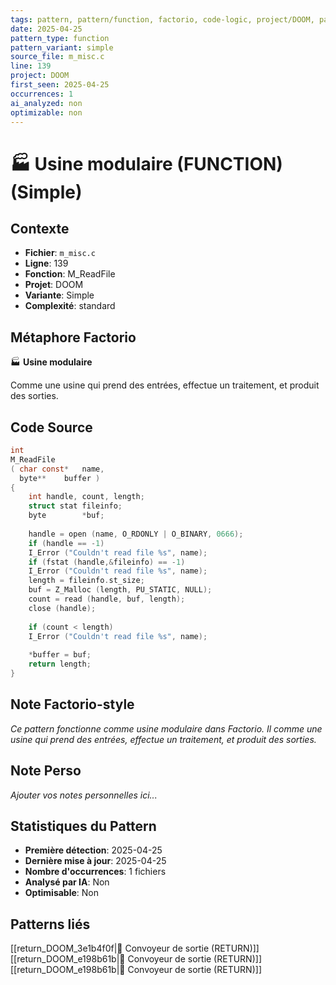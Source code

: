 ```yaml
---
tags: pattern, pattern/function, factorio, code-logic, project/DOOM, pattern/variant/simple
date: 2025-04-25
pattern_type: function
pattern_variant: simple
source_file: m_misc.c
line: 139
project: DOOM
first_seen: 2025-04-25
occurrences: 1
ai_analyzed: non
optimizable: non
---
```


# 🏭 Usine modulaire (FUNCTION) (Simple)

## Contexte
- **Fichier**: `m_misc.c`
- **Ligne**: 139
- **Fonction**: M_ReadFile
- **Projet**: DOOM
- **Variante**: Simple
- **Complexité**: standard

## Métaphore Factorio
🏭 **Usine modulaire**

Comme une usine qui prend des entrées, effectue un traitement, et produit des sorties.

## Code Source
```c
int
M_ReadFile
( char const*	name,
  byte**	buffer )
{
    int	handle, count, length;
    struct stat	fileinfo;
    byte		*buf;
	
    handle = open (name, O_RDONLY | O_BINARY, 0666);
    if (handle == -1)
	I_Error ("Couldn't read file %s", name);
    if (fstat (handle,&fileinfo) == -1)
	I_Error ("Couldn't read file %s", name);
    length = fileinfo.st_size;
    buf = Z_Malloc (length, PU_STATIC, NULL);
    count = read (handle, buf, length);
    close (handle);
	
    if (count < length)
	I_Error ("Couldn't read file %s", name);
		
    *buffer = buf;
    return length;
}
```

## Note Factorio-style
*Ce pattern fonctionne comme usine modulaire dans Factorio. Il comme une usine qui prend des entrées, effectue un traitement, et produit des sorties.*

## Note Perso
*Ajouter vos notes personnelles ici...*

## Statistiques du Pattern
- **Première détection**: 2025-04-25
- **Dernière mise à jour**: 2025-04-25
- **Nombre d'occurrences**: 1 fichiers
- **Analysé par IA**: Non
- **Optimisable**: Non

## Patterns liés
[[return_DOOM_3e1b4f0f|🚚 Convoyeur de sortie (RETURN)]]
[[return_DOOM_e198b61b|🚚 Convoyeur de sortie (RETURN)]]
[[return_DOOM_e198b61b|🚚 Convoyeur de sortie (RETURN)]]
